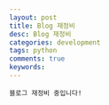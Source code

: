 ```yaml
---
layout: post
title: Blog 재정비
desc: Blog 재정비
categories: development
tags: python
comments: true
keywords: 
---
```




```
블로그 재정비 중입니다!
```

